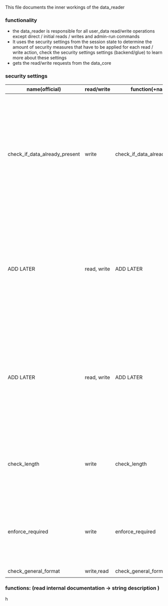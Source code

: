 This file documents the inner workings of the data_reader

### functionality
- the data_reader is responsible for all user_data read/write operations except direct  / initial reads / writes and admin-run commands
- It uses the security settings from the session state to determine the amount of security measures that have to be applied for each read / write action, check the security settings settings (backend/glue) to learn more about these settings
- gets the read/write requests from the data_core

### security settings 
| name(official) | read/write | function(+name) | located at |
|--|--|--|--|
| check_if_data_already_present | write | check_if_data_already_present | check if the data that is being written is already present, the function does this by hashing each row of the data excluding the pandas index column | 
| ADD LATER | read, write | ADD LATER | checks if the value being written / read makes sense and fits the column it is in, this does not include database checks (length and similar) |
| ADD LATER | read, write| ADD LATER| checks if the internal data indexing (not the pandas index) is correct and continues, if not a repair is possible via backend functions|
| check_length | write | check_length | check if the data length is correct (length data from the OCL database table layouts) |
| enforce_required | write | enforce_required | setting to enforce the required database table columns (according to the OCL Database layout) |
| check_general_format | write,read | check_general_format | |
| | | | |







### functions: (read internal documentation -> string description )



h